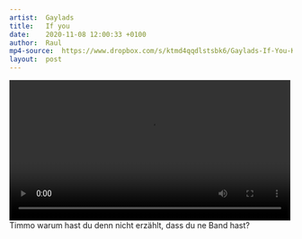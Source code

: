 ```yaml
---
artist:  Gaylads
title:   If you
date:    2020-11-08 12:00:33 +0100
author:  Raul
mp4-source:  https://www.dropbox.com/s/ktmd4qqdlstsbk6/Gaylads-If-You-Knew-Studio-1-UK.mp4?dl=1
layout:  post
---
```

<style>
video {
  max-width: 100%;
  height: auto;
}
</style>

<div class="video-container">
    <video width="500" controls>
    <source src="{{ page.mp4-source }}" type="video/mp4">
    Your browser does not support HTML5 video.
    </video>
</div>

<div class="post-content-message"> 
Timmo warum hast du denn nicht erzählt, dass du ne Band hast?
</div>
